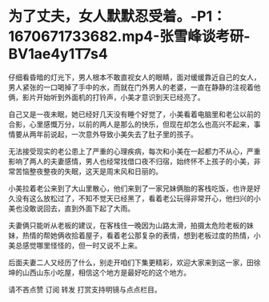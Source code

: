 # 为了丈夫，女人默默忍受着。-P1：1670671733682.mp4-张雪峰谈考研-BV1ae4y1T7s4

仔细看昏暗的灯光下，男人根本不敢直视女人的眼睛，面对缓缓靠近自己的女人，男人紧张的一口喝掉了手中的水，而就在门外男人的老婆，一直在静静的注视着他俩，影片开始听到外面机的打铃声，小美才意识到天已经亮了。

自己又是一夜未眠，她已经好几天没有睡个好觉了，小美看着电脑里和老公以前的合影，心里感慨万分，以前的两人是那么的快乐，但现在却怎么也高兴不起来，事情要从两年前说起，一次意外导致小美失去了肚子里的孩子。

无法接受现实的老公患上了严重的心理疾病，每次和小美在一起都力不从心，严重影响了两人的夫妻感情，男人也经常找借口夜不归宿，始终怀不上孩子的小美，非常苦恼整夜整夜的失眠，这天是周末风和日丽的。

小美拉着老公来到了大山里散心，他们来到了一家兄妹俩胎的客栈吃饭，也许是好久没有这么放松过了，不知不觉天已经黑了，看着老公玩得非常开心，他扫兴的小美也没敢说回去，直到外面下起了大雨。

夫妻俩只能听从老板的建议，在客栈住一晚因为山路太滑，拍摄太危险老板的妹妹，热情的帮她俩收拾着屋子，看着老公那复杂的表情，想到老板过度的热情，小美总感觉哪里怪怪的，但一时又说不上来。

后面夫妻二人又经历了什么，别走开咱们下集更精彩，欢迎大家来到这一家，田徐坤的山西山东小吃屋，相信这个地方是最好吃的这个地方。

请不吝点赞 订阅 转发 打赏支持明镜与点点栏目。